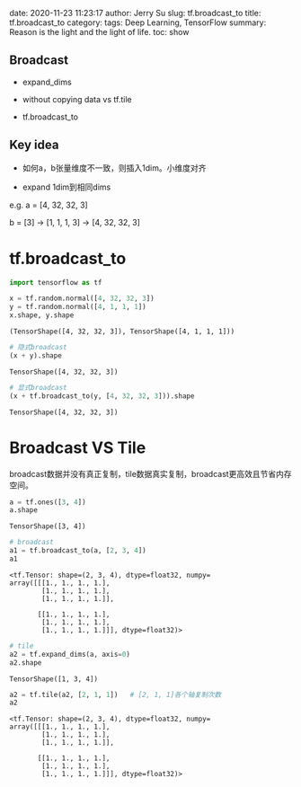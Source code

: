 date: 2020-11-23 11:23:17
author: Jerry Su
slug: tf.broadcast_to
title: tf.broadcast_to
category: 
tags: Deep Learning, TensorFlow
summary: Reason is the light and the light of life.
toc: show

## Broadcast

- expand_dims

- without copying data vs tf.tile

- tf.broadcast_to

## Key idea

- 如何a，b张量维度不一致，则插入1dim。小维度对齐

- expand 1dim到相同dims

e.g.  a = [4, 32, 32, 3]

b = [3] -> [1, 1, 1, 3] -> [4, 32, 32, 3]

# tf.broadcast_to


```python
import tensorflow as tf
```


```python
x = tf.random.normal([4, 32, 32, 3])
y = tf.random.normal([4, 1, 1, 1])
x.shape, y.shape
```




    (TensorShape([4, 32, 32, 3]), TensorShape([4, 1, 1, 1]))




```python
# 隐式broadcast
(x + y).shape
```




    TensorShape([4, 32, 32, 3])




```python
# 显式broadcast
(x + tf.broadcast_to(y, [4, 32, 32, 3])).shape
```




    TensorShape([4, 32, 32, 3])



# Broadcast VS Tile

broadcast数据并没有真正复制，tile数据真实复制，broadcast更高效且节省内存空间。


```python
a = tf.ones([3, 4])
a.shape
```




    TensorShape([3, 4])




```python
# broadcast
a1 = tf.broadcast_to(a, [2, 3, 4])
a1
```




    <tf.Tensor: shape=(2, 3, 4), dtype=float32, numpy=
    array([[[1., 1., 1., 1.],
            [1., 1., 1., 1.],
            [1., 1., 1., 1.]],
    
           [[1., 1., 1., 1.],
            [1., 1., 1., 1.],
            [1., 1., 1., 1.]]], dtype=float32)>




```python
# tile
a2 = tf.expand_dims(a, axis=0)
a2.shape
```




    TensorShape([1, 3, 4])




```python
a2 = tf.tile(a2, [2, 1, 1])   # [2, 1, 1]各个轴复制次数
a2
```




    <tf.Tensor: shape=(2, 3, 4), dtype=float32, numpy=
    array([[[1., 1., 1., 1.],
            [1., 1., 1., 1.],
            [1., 1., 1., 1.]],
    
           [[1., 1., 1., 1.],
            [1., 1., 1., 1.],
            [1., 1., 1., 1.]]], dtype=float32)>




```python

```
